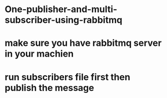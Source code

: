 # One-publisher-and-multi-subscriber-using-rabbitmq
# make sure you have rabbitmq server in your machien 
# run subscribers file first then publish the message 
